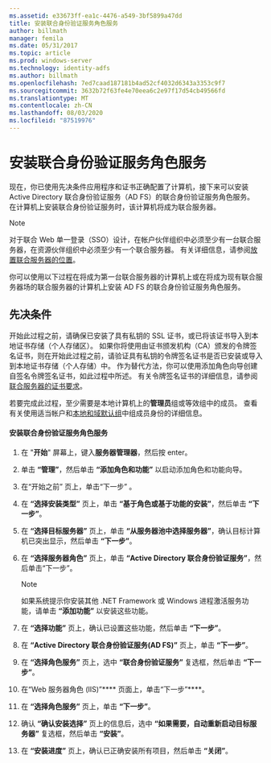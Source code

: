 ```yaml
---
ms.assetid: e33673ff-ea1c-4476-a549-3bf5899a47dd
title: 安装联合身份验证服务角色服务
author: billmath
manager: femila
ms.date: 05/31/2017
ms.topic: article
ms.prod: windows-server
ms.technology: identity-adfs
ms.author: billmath
ms.openlocfilehash: 7ed7caad187181b4ad52cf4032d6343a3353c9f7
ms.sourcegitcommit: 3632b72f63fe4e70eea6c2e97f17d54cb49566fd
ms.translationtype: MT
ms.contentlocale: zh-CN
ms.lasthandoff: 08/03/2020
ms.locfileid: "87519976"
---
```

# <a name="install-the-federation-service-role-service"></a>安装联合身份验证服务角色服务

现在，你已使用先决条件应用程序和证书正确配置了计算机，接下来可以安装 Active Directory 联合身份验证服务（AD FS）的联合身份验证服务角色服务。 在计算机上安装联合身份验证服务时，该计算机将成为联合服务器。

> [!NOTE]
> 对于联合 Web 单一登录（SSO）设计，在帐户伙伴组织中必须至少有一台联合服务器，在资源伙伴组织中必须至少有一个联合服务器。 有关详细信息，请参阅[放置联合服务器的位置](/previous-versions/windows/it-pro/windows-server-2012-R2-and-2012/dd807127(v=ws.11))。

你可以使用以下过程在将成为第一台联合服务器的计算机上或在将成为现有联合服务器场的联合服务器的计算机上安装 AD FS 的联合身份验证服务角色服务。

## <a name="prerequisites"></a>先决条件
开始此过程之前，请确保已安装了具有私钥的 SSL 证书，或已将该证书导入到本地证书存储（个人存储区）。 如果你将使用由证书颁发机构（CA）颁发的令牌签名证书，则在开始此过程之前，请验证具有私钥的令牌签名证书是否已安装或导入到本地证书存储（个人存储）中。 作为替代方法，你可以使用添加角色向导创建自签名令牌签名证书，如此过程中所述。 有关令牌签名证书的详细信息，请参阅[联合服务器的证书要求](../design/certificate-requirements-for-federation-servers.md)。

若要完成此过程，至少需要是本地计算机上的**管理员**组或等效组中的成员。 查看有关使用适当帐户和[本地和域默认组](https://go.microsoft.com/fwlink/?LinkId=83477)中组成员身份的详细信息。

#### <a name="to-install-the-federation-service-role-service"></a>安装联合身份验证服务角色服务

1. 在 "**开始**" 屏幕上，键入**服务器管理器**，然后按 enter。

2. 单击 **“管理”**，然后单击 **“添加角色和功能”** 以启动添加角色和功能向导。

3. 在“开始之前”  页上，单击“下一步”  。

4. 在 **“选择安装类型”** 页上，单击 **“基于角色或基于功能的安装”**，然后单击 **“下一步”**。

5. 在 **“选择目标服务器”** 页上，单击 **“从服务器池中选择服务器”**，确认目标计算机已突出显示，然后单击 **“下一步”**。

6. 在 **“选择服务器角色”** 页上，单击 **“Active Directory 联合身份验证服务”**，然后单击“下一步”。

    > [!NOTE]
    > 如果系统提示你安装其他 .NET Framework 或 Windows 进程激活服务功能，请单击 **“添加功能”** 以安装这些功能。

7. 在 **“选择功能”** 页上，确认已设置这些功能，然后单击 **“下一步”**。

8. 在 **“Active Directory 联合身份验证服务(AD FS)”** 页上，单击 **“下一步”**。

9. 在 **“选择角色服务”** 页上，选中 **“联合身份验证服务”** 复选框，然后单击 **“下一步”**。

10. 在“Web 服务器角色 (IIS)”**** 页面上，单击“下一步”****。

11. 在 **“选择角色服务”** 页上，单击 **“下一步”**。

12. 确认 **“确认安装选择”** 页上的信息后，选中 **“如果需要，自动重新启动目标服务器”** 复选框，然后单击 **“安装”**。

13. 在 **“安装进度”** 页上，确认已正确安装所有项目，然后单击 **“关闭”**。